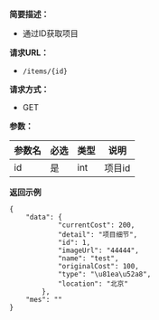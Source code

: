
    
**简要描述：** 

- 通过ID获取项目

**请求URL：** 
- ` /items/{id} `
  
**请求方式：**
- GET

**参数：** 

| 参数名 | 必选 | 类型 | 说明   |
| :----- | :--- | :--- | ------ |
| id     | 是   | int  | 项目id |

 **返回示例**

``` 
{
    "data": {
            "currentCost": 200,
            "detail": "项目细节",
            "id": 1,
            "imageUrl": "44444",
            "name": "test",
            "originalCost": 100,
            "type": "\u81ea\u52a8",
            "location": "北京"
        },
    "mes": ""
}
```
